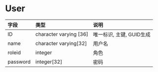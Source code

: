 # User

|字段|类型|说明|
|:--|:--|:--|
|ID|character varying [36]|唯一标识, 主键, GUID生成|
|name|character varying[32]|用户名|
|roleid|integer|角色|
|password|integer[32]|密码|
